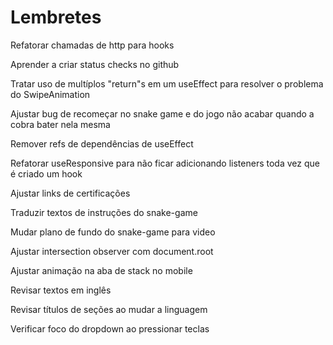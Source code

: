 # Lembretes

Refatorar chamadas de http para hooks

Aprender a criar status checks no github

Tratar uso de multíplos "return"s em um useEffect para resolver o problema do SwipeAnimation

Ajustar bug de recomeçar no snake game e do jogo não acabar quando a cobra bater nela mesma

Remover refs de dependências de useEffect

Refatorar useResponsive para não ficar adicionando listeners toda vez que é criado um hook

Ajustar links de certificações

Traduzir textos de instruções do snake-game

Mudar plano de fundo do snake-game para video

Ajustar intersection observer com document.root

Ajustar animação na aba de stack no mobile

Revisar textos em inglês

Revisar títulos de seções ao mudar a linguagem

Verificar foco do dropdown ao pressionar teclas